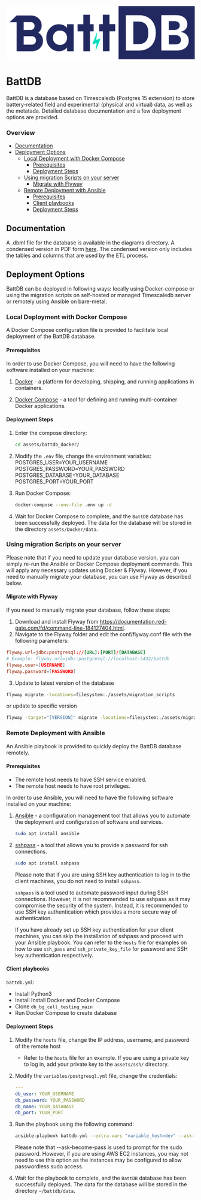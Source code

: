 <img src="https://raw.githubusercontent.com/BattGenie/battdb/main/images/BattDB_Logo.png">

# BattDB

BattDB is a database based on Timescaledb (Postgres 15 extension) to store battery-related field and experimental (physical and virtual) data, as well as the metatada. Detailed database documentation and a few deployment options are provided.

### Overview

- [Documentation](#documentation)
- [Deployment Options](#deployment-options)
  - [Local Deployment with Docker Compose](#local-deployment-with-docker-compose)
    - [Prerequisites](#prerequisites)
    - [Deployment Steps](#deployment-steps)
  - [Using migration Scripts on your server](#using-migration-scripts-on-your-server)
    - [Migrate with Flyway](#migrate-with-flyway)
  - [Remote Deployment with Ansible](#remote-deployment-with-ansible)
    - [Prerequisites](#prerequisites)
    - [Client playbooks](#client-playbooks)
    - [Deployment Steps](#deployment-steps)


## Documentation

A .dbml file for the database is available in the diagrams directory. A condensed version in PDF form [here](diagrams/battdb_condensed.pdf). The condensed version only includes the tables and columns that are used by the ETL process.

## Deployment Options

BattDB can be deployed in following ways: locally using Docker-compose or using the migration scripts on self-hosted or managed Timescaledb server or remotely using Ansible on bare-metal. 

### Local Deployment with Docker Compose

A Docker Compose configuration file is provided to facilitate local deployment of the BattDB database.

#### Prerequisites

In order to use Docker Compose, you will need to have the following software installed on your machine:

1. [Docker](https://www.docker.com) - a platform for developing, shipping, and running applications in containers.

2. [Docker Compose](https://docs.docker.com/compose) - a tool for defining and running multi-container Docker applications.

#### Deployment Steps

1. Enter the compose directory:

    ```sh
    cd assets/battdb_docker/
    ```

2. Modify the `.env` file, change the environment variables:  
    POSTGRES_USER=YOUR_USERNAME  
    POSTGRES_PASSWORD=YOUR_PASSWORD  
    POSTGRES_DATABASE=YOUR_DATABASE  
    POSTGRES_PORT=YOUR_PORT  

3. Run Docker Compose:

    ```sh
    docker-compose --env-file .env up -d
    ```

4. Wait for Docker Compose to complete, and the `BattDB` database has been successfully deployed. The data for the database will be stored in the directory `assets/Docker/data`.

### Using migration Scripts on your server

Please note that if you need to update your database version, you can simply re-run the Ansible or Docker Compose deployment commands. This will apply any necessary updates using Docker & Flyway. However, if you need to manually migrate your database, you can use Flyway as described below.

#### Migrate with Flyway

If you need to manually migrate your database, follow these steps:

1. Download and install Flyway from <https://documentation.red-gate.com/fd/command-line-184127404.html>.
2. Navigate to the Flyway folder and edit the conf/flyway.conf file with the following parameters:

```conf
flyway.url=jdbc:postgresql://[URL]:[PORT]/[DATABASE]
# Example: flyway.url=jdbc:postgresql://localhost:5432/battdb
flyway.user=[USERNAME]
flyway.password=[PASSWORD]
```

3. Update to latest version of the database

```sh
flyway migrate -locations=filesystem:./assets/migration_scripts
```

 or update to specific version

```sh
flyway -target="[VERSION]" migrate -locations=filesystem:./assets/migration_scripts
```

### Remote Deployment with Ansible

An Ansible playbook is provided to quickly deploy the BattDB database remotely.

#### Prerequisites

- The remote host needs to have SSH service enabled.
- The remote host needs to have root privileges.

In order to use Ansible, you will need to have the following software installed on your machine:

1. [Ansible](https://www.ansible.com) - a configuration management tool that allows you to automate the deployment and configuration of software and services.

    ```sh
    sudo apt install ansible
    ```

2. [sshpass](https://linux.die.net/man/1/sshpass) - a tool that allows you to provide a password for ssh connections.

    ```sh
    sudo apt install sshpass
    ```

    Please note that if you are using SSH key authentication to log in to the client machines, you do not need to install `sshpass`.

    `sshpass` is a tool used to automate password input during SSH connections. However, it is not recommended to use sshpass as it may compromise the security of the system. Instead, it is recommended to use SSH key authentication which provides a more secure way of authentication.

    If you have already set up SSH key authentication for your client machines, you can skip the installation of sshpass and proceed with your Ansible playbook. You can refer to the `hosts` file for examples on how to use `ssh_pass` and `ssh_private_key_file` for password and SSH key authentication respectively.

#### Client playbooks

`battdb.yml`:

- Install Python3
- Install Install Docker and Docker Compose
- Clone `db_bg_cell_testing_main`
- Run Docker Compose to create database

#### Deployment Steps

1. Modify the `hosts` file, change the IP address, username, and password of the remote host
   - Refer to the `hosts` file for an example. If you are using a private key to log in, add your private key to the `assets/ssh/` directory.

2. Modify the `variables/postgresql.yml` file, change the credentials:

    ```yaml
    ---
    db_user: YOUR_USERNAME
    db_password: YOUR_PASSWORD
    db_name: YOUR_DATABASE
    db_port: YOUR_PORT
    ```

3. Run the playbook using the following command:

    ```sh
    ansible-playbook battdb.yml --extra-vars "variable_host=dev" --ask-become-pass
    ```

    Please note that --ask-become-pass is used to prompt for the sudo password. However, if you are using AWS EC2 instances, you may not need to use this option as the instances may be configured to allow passwordless sudo access.

4. Wait for the playbook to complete, and the `BattDB` database has been successfully deployed. The data for the database will be stored in the directory `~/battdb/data`.

